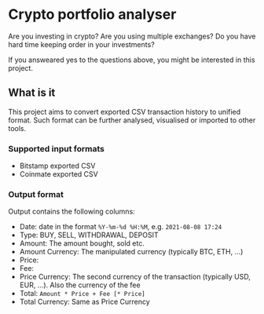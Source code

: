 # Crypto portfolio analyser

Are you investing in crypto? Are you using multiple exchanges? Do you have hard time keeping order in your investments?

If you answeared yes to the questions above, you might be interested in this project.

## What is it 

This project aims to convert exported CSV transaction history to unified format.
Such format can be further analysed, visualised or imported to other tools.

### Supported input formats

* Bitstamp exported CSV
* Coinmate exported CSV

### Output format

Output contains the following columns:

* Date: date in the format `%Y-%m-%d %H:%M`, e.g. `2021-08-08 17:24`
* Type: BUY, SELL, WITHDRAWAL, DEPOSIT
* Amount: The amount bought, sold etc.
* Amount Currency: The manipulated currency (typically BTC, ETH, ...)
* Price: 
* Fee:
* Price Currency: The second currency of the transaction (typically USD, EUR, ...). Also the currency of the fee
* Total: `Amount * Price + Fee [* Price]`
* Total Currency: Same as Price Currency